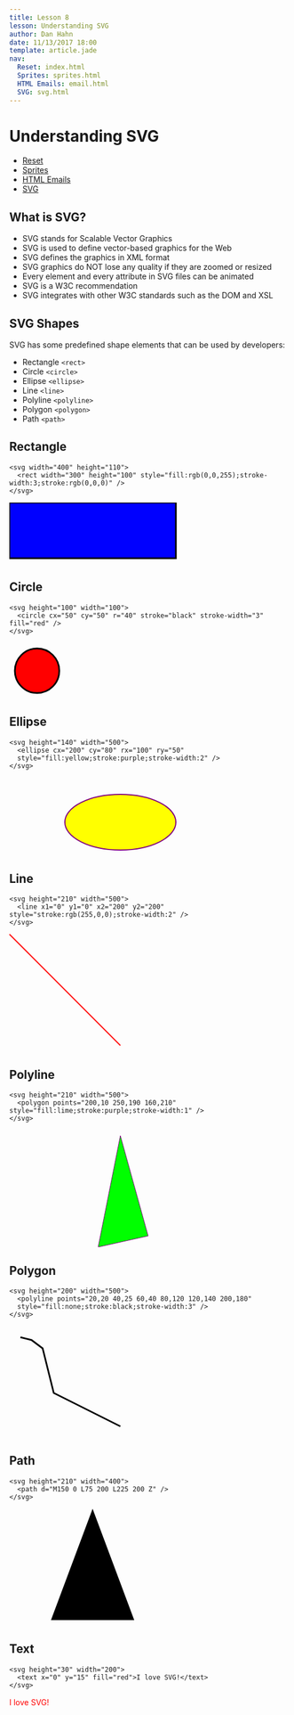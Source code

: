 ```yaml
---
title: Lesson 8
lesson: Understanding SVG
author: Dan Hahn
date: 11/13/2017 18:00
template: article.jade
nav:
  Reset: index.html
  Sprites: sprites.html
  HTML Emails: email.html
  SVG: svg.html
---
```


# Understanding SVG

* [Reset]()
* [Sprites](sprites.html)
* [HTML Emails](email.html)
* [SVG](svg.html)

## What is SVG?

- SVG stands for Scalable Vector Graphics
- SVG is used to define vector-based graphics for the Web
- SVG defines the graphics in XML format
- SVG graphics do NOT lose any quality if they are zoomed or resized
- Every element and every attribute in SVG files can be animated
- SVG is a W3C recommendation
- SVG integrates with other W3C standards such as the DOM and XSL

## SVG Shapes

SVG has some predefined shape elements that can be used by developers:

- Rectangle `<rect>`
- Circle `<circle>`
- Ellipse `<ellipse>`
- Line `<line>`
- Polyline `<polyline>`
- Polygon `<polygon>`
- Path `<path>`

## Rectangle

    <svg width="400" height="110">
      <rect width="300" height="100" style="fill:rgb(0,0,255);stroke-width:3;stroke:rgb(0,0,0)" />
    </svg>

<svg width="400" height="110">
  <rect width="300" height="100" style="fill:rgb(0,0,255);stroke-width:3;stroke:rgb(0,0,0)" />
</svg>

## Circle

    <svg height="100" width="100">
      <circle cx="50" cy="50" r="40" stroke="black" stroke-width="3" fill="red" />
    </svg>

<svg height="100" width="100">
  <circle cx="50" cy="50" r="40" stroke="black" stroke-width="3" fill="red" />
</svg>

## Ellipse

    <svg height="140" width="500">
      <ellipse cx="200" cy="80" rx="100" ry="50"
      style="fill:yellow;stroke:purple;stroke-width:2" />
    </svg>

<svg height="140" width="500">
  <ellipse cx="200" cy="80" rx="100" ry="50"
  style="fill:yellow;stroke:purple;stroke-width:2" />
</svg>

## Line

    <svg height="210" width="500">
      <line x1="0" y1="0" x2="200" y2="200" style="stroke:rgb(255,0,0);stroke-width:2" />
    </svg>

<svg height="210" width="500">
  <line x1="0" y1="0" x2="200" y2="200" style="stroke:rgb(255,0,0);stroke-width:2" />
</svg>

## Polyline

    <svg height="210" width="500">
      <polygon points="200,10 250,190 160,210" style="fill:lime;stroke:purple;stroke-width:1" />
    </svg>

<svg height="210" width="500">
  <polygon points="200,10 250,190 160,210" style="fill:lime;stroke:purple;stroke-width:1" />
</svg>

## Polygon

    <svg height="200" width="500">
      <polyline points="20,20 40,25 60,40 80,120 120,140 200,180"
      style="fill:none;stroke:black;stroke-width:3" />
    </svg>

<svg height="200" width="500">
  <polyline points="20,20 40,25 60,40 80,120 120,140 200,180"
  style="fill:none;stroke:black;stroke-width:3" />
</svg>

## Path

    <svg height="210" width="400">
      <path d="M150 0 L75 200 L225 200 Z" />
    </svg>

<svg height="210" width="400">
    <path d="M150 0 L75 200 L225 200 Z" />
</svg>

## Text

    <svg height="30" width="200">
      <text x="0" y="15" fill="red">I love SVG!</text>
    </svg>

<svg height="30" width="200">
  <text x="0" y="15" fill="red">I love SVG!</text>
</svg>
